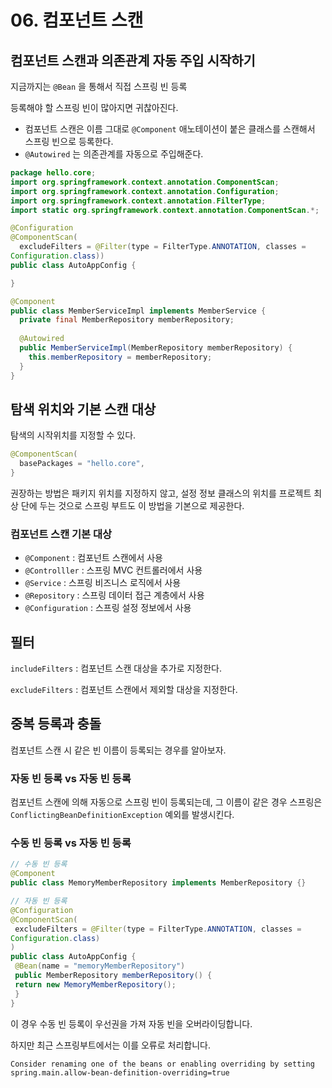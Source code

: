 # 06. 컴포넌트 스캔

## 컴포넌트 스캔과 의존관계 자동 주입 시작하기

지금까지는 `@Bean` 을 통해서 직접 스프링 빈 등록

등록해야 할 스프링 빈이 많아지면 귀찮아진다.



* 컴포넌트 스캔은 이름 그대로 `@Component` 애노테이션이 붙은 클래스를 스캔해서 스프링 빈으로 등록한다. 
* `@Autowired` 는 의존관계를 자동으로 주입해준다.

``` java
package hello.core;
import org.springframework.context.annotation.ComponentScan;
import org.springframework.context.annotation.Configuration;
import org.springframework.context.annotation.FilterType;
import static org.springframework.context.annotation.ComponentScan.*;

@Configuration
@ComponentScan(
  excludeFilters = @Filter(type = FilterType.ANNOTATION, classes =
Configuration.class))
public class AutoAppConfig {

}
```

```java
@Component
public class MemberServiceImpl implements MemberService {
  private final MemberRepository memberRepository;
  
  @Autowired
  public MemberServiceImpl(MemberRepository memberRepository) {
    this.memberRepository = memberRepository;
  }
}
```





## 탐색 위치와 기본 스캔 대상

탐색의 시작위치를 지정할 수 있다.

``` java
@ComponentScan(
  basePackages = "hello.core",
}
```



권장하는 방법은 패키지 위치를 지정하지 않고, 설정 정보 클래스의 위치를 프로젝트 최상 단에 두는 것으로 스프링 부트도 이 방법을 기본으로 제공한다.



### 컴포넌트 스캔 기본 대상

* `@Component` : 컴포넌트 스캔에서 사용 
* `@Controlller` : 스프링 MVC 컨트롤러에서 사용 
* `@Service` : 스프링 비즈니스 로직에서 사용 
* `@Repository` : 스프링 데이터 접근 계층에서 사용 
* `@Configuration` : 스프링 설정 정보에서 사용



## 필터

`includeFilters` : 컴포넌트 스캔 대상을 추가로 지정한다.

`excludeFilters` : 컴포넌트 스캔에서 제외할 대상을 지정한다.



## 중복 등록과 충돌

컴포넌트 스캔 시 같은 빈 이름이 등록되는 경우를 알아보자.



### 자동 빈 등록 vs 자동 빈 등록

컴포넌트 스캔에 의해 자동으로 스프링 빈이 등록되는데, 그 이름이 같은 경우 스프링은 `ConflictingBeanDefinitionException` 예외를 발생시킨다.



### 수동 빈 등록 vs 자동 빈 등록

``` java
// 수동 빈 등록
@Component
public class MemoryMemberRepository implements MemberRepository {}
```

``` java
// 자동 빈 등록
@Configuration
@ComponentScan(
 excludeFilters = @Filter(type = FilterType.ANNOTATION, classes =
Configuration.class)
)
public class AutoAppConfig {
 @Bean(name = "memoryMemberRepository")
 public MemberRepository memberRepository() {
 return new MemoryMemberRepository();
 }
}
```



이 경우 수동 빈 등록이 우선권을 가져 자동 빈을 오버라이딩합니다.

하지만 최근 스프링부트에서는 이를 오류로 처리합니다.

```
Consider renaming one of the beans or enabling overriding by setting
spring.main.allow-bean-definition-overriding=true
```







